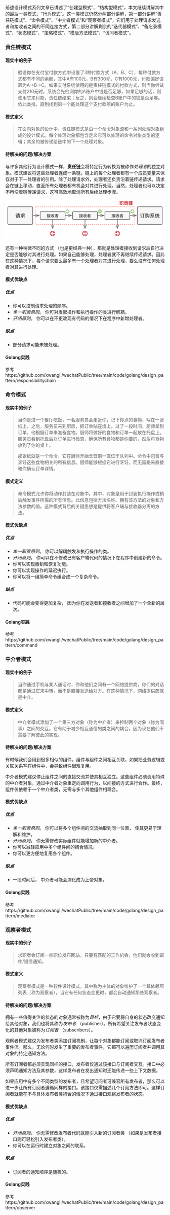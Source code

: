 前述设计模式系列文章已讲述了“创建型模式”、“结构型模式”，本文继续讲解其中的最后一类模式，“行为模式”。这一类模式仍然分两部分讲解，第一部分讲解“责任链模式”、“命令模式”、“中介者模式”和“观察者模式”，它们用于处理请求发送者和接收者之间的不同连接方式，第二部分讲解剩余的“迭代器模式”、“备忘录模式”、“状态模式”、“策略模式”、“模版方法模式”、“访问者模式”。

### 责任链模式

#### 现实中的例子

> 假设你在支付宝付款方式中设置了3种付款方式（A、B、C），每种付款方式都有不同的余额，其中A有100元，B有300元，C有1000元，付款偏好设置为A->B->C。如果支付系统使用的是责任链模式的付款方式，则当你尝试支付210元时，系统会先检测你的A账户中钱是否足够，如果足够的话，则使用它来付款，责任链结束；反之，则会继续检查B账户中的钱是否足够。依此类推，直到找到第一个能处理这个支付款项的账户为止。

#### 模式定义

> 在面向对象的设计中，责任链模式是由一个命令对象源和一系列处理对象组成的设计模式。每个处理对象都包含定义它可以处理的命令对象类型的逻辑；其余的被传递给链中的下一个处理对象。

#### 待解决的问题/解决方案

与许多其他行为设计模式一样，**责任链**会将特定行为转换为被称作*处理者*的独立对象。模式建议将这些处理者连成一条链。链上的每个处理者都有一个成员变量来保存对于下一处理者的引用。除了处理请求外，处理者还负责沿着链传递请求。请求会在链上移动，直至所有处理者都有机会对其进行处理。当然，处理者也可以决定不再沿着链传递请求，这可高效地取消所有后续处理步骤。

![处理者依次排列，组成一条链](../img/责任链模式示例.png)

还有一种稍微不同的方式 （也是更经典一种），那就是处理者接收到请求后自行决定是否能够对其进行处理。如果自己能够处理，处理者就不再继续传递请求。因此在这种情况下，每个请求要么最多有一个处理者对其进行处理，要么没有任何处理者对其进行处理。 

#### 模式优缺点

##### 优点

*  你可以控制请求处理的顺序。
*  *单一职责原则*。 你可对发起操作和执行操作的类进行解耦。
*  *开闭原则*。 你可以在不更改现有代码的情况下在程序中新增处理者。

##### 缺点

-  部分请求可能未被处理。

#### Golang实践

参考https://github.com/xwangli/wechatPublic/tree/main/code/golang/design_pattern/responsibilitychain

### 命令模式

#### 现实中的例子

> 当你走进一个餐厅吃饭，一名服务员会走近你，记下你点的食物，写在一张纸上。之后，服务员来到厨房，把订单贴在墙上。过了一段时间，厨师拿到订单，他根据订单来准备食物。厨师将做好的食物和订单一起放在托盘上。服务员看到托盘后对订单进行检查，确保所有食物都是你要的，然后将食物放到了你的桌上。
>
> 那张纸就是一个命令，它在厨师开始烹饪前一直位于队列中。命令中包含与烹饪这些食物相关的所有信息。厨师能够根据它进行烹饪，而无需跑来直接和你确认订单详情。

#### 模式定义

> 命令模式允许你将动作封装在对象中。其中，对象是用于封装执行操作或稍后触发事件所需的所有信息。此信息包括方法名称、拥有该方法的对象和方法参数的值。这种模式背后的关键思想是提供将客户端与接收器分离的方法。

#### 模式优缺点

##### 优点

-  *单一职责原则*。 你可以解耦触发和执行操作的类。
-  *开闭原则*。 你可以在不修改已有客户端代码的情况下在程序中创建新的命令。
-  你可以实现撤销和恢复功能。
-  你可以实现操作的延迟执行。
-  你可以将一组简单命令组合成一个复杂命令。

##### 缺点

-  代码可能会变得更加复杂， 因为你在发送者和接收者之间增加了一个全新的层次。

#### Golang实践

参考https://github.com/xwangli/wechatPublic/tree/main/code/golang/design_pattern/command

### 中介者模式

#### 现实中的例子

> 当你通过手机与某人通话时，你和他们之间有一个网络提供商，你们的对话都是通过它来中转，而不是直接发送给对方。在这种情况下，网络提供商就是中介。

#### 模式定义

> 中介者模式添加了一个第三方对象（称为中介者）来控制两个对象（称为同事）之间的交互。它有助于减少相互通信的类之间的耦合。因为现在他们不需要了解彼此的实现。

#### 待解决的问题/解决方案

有时候我们会用到很多相似的组件，组件与组件之间相互关联，如果把业务逻辑或关联关系写在组件中，会导致组件很难复用。

中介者模式建议停止组件之间的直接交流并使其相互独立。这些组件必须调用特殊的中介者对象，通过中介者对象重定向调用行为，以间接的方式进行合作。最终，组件仅依赖于一个中介者类，无需与多个其他组件相耦合。

#### 模式优缺点

##### 优点

-  *单一职责原则*。 你可以将多个组件间的交流抽取到同一位置， 使其更易于理解和维护。
-  *开闭原则*。 你无需修改实际组件就能增加新的中介者。
-  你可以减轻应用中多个组件间的耦合情况。
-  你可以更方便地复用各个组件。

##### 缺点

-  一段时间后， 中介者可能会演化成为上帝对象。

#### Golang实践

参考https://github.com/xwangli/wechatPublic/tree/main/code/golang/design_pattern/mediator

### 观察者模式

#### 现实中的例子

> 求职者会订阅一些职位发布网站，只要有匹配的工作机会，他们就会收到邮件/短信通知。

#### 模式定义

> 观察者模式是一种软件设计模式，其中称为主体的对象维护了一个其依赖项列表（称为观察者），当它有任何状态变更时，都会自动通知那些观察者。

#### 待解决的问题/解决方案

拥有一些值得关注的状态的对象通常被称为*目标*，由于它要将自身的状态改变通知给其他对象，我们也将其称为*发布者* （pub­lish­er）。所有希望关注发布者状态变化的其他对象被称为*订阅者* （sub­scribers）。

观察者模式建议为发布者类添加订阅机制，让每个对象都能订阅或取消订阅发布者事件流。那么，无论何时发生了重要的发布者事件，它都可以遍历订阅者并调用其对象的特定通知方法。

所有订阅者都必须实现同样的接口，发布者仅通过该接口与订阅者交互。接口中必须声明通知方法及其参数，这样发布者在发出通知时还能传递一些上下文数据。

如果应用中有多个不同类型的发布者，且希望订阅者可兼容所有发布者，那么可以进一步让所有订阅者遵循同样的接口。该接口仅需描述几个订阅方法即可。这样订阅者就能在不与具体发布者类耦合的情况下通过接口观察发布者的状态。

#### 模式优缺点

##### 优点

- *开闭原则*。 你无需修改发布者代码就能引入新的订阅者类 （如果是发布者接口则可轻松引入发布者类）。
-  你可以在运行时建立对象之间的联系。

##### 缺点

-  订阅者的通知顺序是随机的。

#### Golang实践

参考https://github.com/xwangli/wechatPublic/tree/main/code/golang/design_pattern/observer